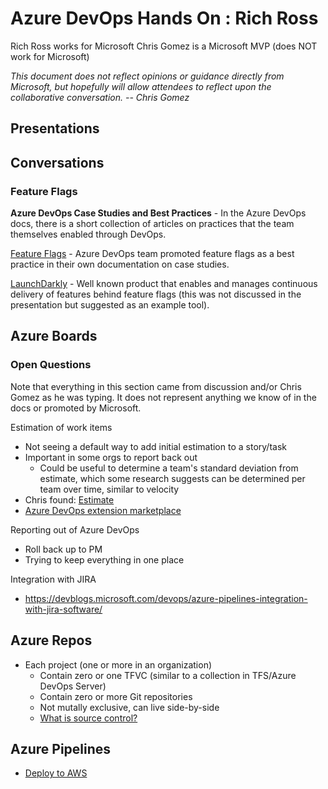 # Azure DevOps Hands On : Rich Ross
Rich Ross works for Microsoft
Chris Gomez is a Microsoft MVP (does NOT work for Microsoft)

*This document does not reflect opinions or guidance directly from Microsoft, but hopefully will allow attendees to reflect upon the collaborative conversation. -- Chris Gomez*

## Presentations

## Conversations

### Feature Flags

**Azure DevOps Case Studies and Best Practices** - In the Azure DevOps docs, there is a short collection of articles on practices that the team themselves enabled through DevOps.

[Feature Flags](https://docs.microsoft.com/en-us/azure/devops/migrate/phase-features-with-feature-flags?view=azure-devops) - Azure DevOps team promoted feature flags as a best practice in their own documentation on case studies.

[LaunchDarkly](https://launchdarkly.com/) - Well known product that enables and manages continuous delivery of features behind feature flags (this was not discussed in the presentation but suggested as an example tool).

## Azure Boards

### Open Questions
Note that everything in this section came from discussion and/or Chris Gomez as he was typing.  It does not represent anything we know of in the docs or promoted by Microsoft.

Estimation of work items
- Not seeing a default way to add initial estimation to a story/task
- Important in some orgs to report back out
    - Could be useful to determine a team's standard deviation from estimate, which some research suggests can be determined per team over time, similar to velocity
- Chris found: [Estimate](https://marketplace.visualstudio.com/items?itemName=ms-devlabs.estimate)
- [Azure DevOps extension marketplace](https://marketplace.visualstudio.com/azuredevops)

Reporting out of Azure DevOps
- Roll back up to PM
- Trying to keep everything in one place

Integration with JIRA
- https://devblogs.microsoft.com/devops/azure-pipelines-integration-with-jira-software/

## Azure Repos
- Each project (one or more in an organization)
    - Contain zero or one TFVC (similar to a collection in TFS/Azure DevOps Server)
    - Contain zero or more Git repositories
    - Not mutally exclusive, can live side-by-side
    - [What is source control?](https://docs.microsoft.com/en-us/azure/devops/user-guide/source-control?view=azure-devops)

## Azure Pipelines
- [Deploy to AWS](https://azure.microsoft.com/en-us/blog/azure-pipelines-is-the-ci-cd-solution-for-any-language-any-platform-any-cloud/)
